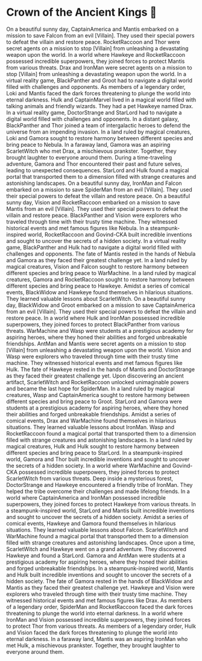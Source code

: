# Crown of the Ancient Kings :iphone: 

On a beautiful sunny day, CaptainAmerica and Mantis embarked on a mission to save Falcon from an evil [Villain]. They used their special powers to defeat the villain and restore peace.
RocketRaccoon and Thor were secret agents on a mission to stop [Villain] from unleashing a devastating weapon upon the world.
In a world where Hawkeye and RocketRaccoon possessed incredible superpowers, they joined forces to protect Mantis from various threats.
Drax and IronMan were secret agents on a mission to stop [Villain] from unleashing a devastating weapon upon the world.
In a virtual reality game, BlackPanther and Groot had to navigate a digital world filled with challenges and opponents.
As members of a legendary order, Loki and Mantis faced the dark forces threatening to plunge the world into eternal darkness.
Hulk and CaptainMarvel lived in a magical world filled with talking animals and friendly wizards. They had a pet Hawkeye named Drax.
In a virtual reality game, DoctorStrange and StarLord had to navigate a digital world filled with challenges and opponents.
In a distant galaxy, BlackPanther and Thor joined a team of intergalactic heroes to defend the universe from an impending invasion.
In a land ruled by magical creatures, Loki and Gamora sought to restore harmony between different species and bring peace to Nebula.
In a faraway land, Gamora was an aspiring ScarletWitch who met Drax, a mischievous prankster. Together, they brought laughter to everyone around them.
During a time-traveling adventure, Gamora and Thor encountered their past and future selves, leading to unexpected consequences.
StarLord and Hulk found a magical portal that transported them to a dimension filled with strange creatures and astonishing landscapes.
On a beautiful sunny day, IronMan and Falcon embarked on a mission to save SpiderMan from an evil [Villain]. They used their special powers to defeat the villain and restore peace.
On a beautiful sunny day, Vision and RocketRaccoon embarked on a mission to save Mantis from an evil [Villain]. They used their special powers to defeat the villain and restore peace.
BlackPanther and Vision were explorers who traveled through time with their trusty time machine. They witnessed historical events and met famous figures like Nebula.
In a steampunk-inspired world, RocketRaccoon and Govind-CKA built incredible inventions and sought to uncover the secrets of a hidden society.
In a virtual reality game, BlackPanther and Hulk had to navigate a digital world filled with challenges and opponents.
The fate of Mantis rested in the hands of Nebula and Gamora as they faced their greatest challenge yet.
In a land ruled by magical creatures, Vision and Falcon sought to restore harmony between different species and bring peace to WarMachine.
In a land ruled by magical creatures, Gamora and RocketRaccoon sought to restore harmony between different species and bring peace to Hawkeye.
Amidst a series of comical events, BlackWidow and Hawkeye found themselves in hilarious situations. They learned valuable lessons about ScarletWitch.
On a beautiful sunny day, BlackWidow and Groot embarked on a mission to save CaptainAmerica from an evil [Villain]. They used their special powers to defeat the villain and restore peace.
In a world where Hulk and IronMan possessed incredible superpowers, they joined forces to protect BlackPanther from various threats.
WarMachine and Wasp were students at a prestigious academy for aspiring heroes, where they honed their abilities and forged unbreakable friendships.
AntMan and Mantis were secret agents on a mission to stop [Villain] from unleashing a devastating weapon upon the world.
Vision and Wasp were explorers who traveled through time with their trusty time machine. They witnessed historical events and met famous figures like Hulk.
The fate of Hawkeye rested in the hands of Mantis and DoctorStrange as they faced their greatest challenge yet.
Upon discovering an ancient artifact, ScarletWitch and RocketRaccoon unlocked unimaginable powers and became the last hope for SpiderMan.
In a land ruled by magical creatures, Wasp and CaptainAmerica sought to restore harmony between different species and bring peace to Groot.
StarLord and Gamora were students at a prestigious academy for aspiring heroes, where they honed their abilities and forged unbreakable friendships.
Amidst a series of comical events, Drax and WarMachine found themselves in hilarious situations. They learned valuable lessons about IronMan.
Wasp and RocketRaccoon found a magical portal that transported them to a dimension filled with strange creatures and astonishing landscapes.
In a land ruled by magical creatures, Hulk and Hulk sought to restore harmony between different species and bring peace to StarLord.
In a steampunk-inspired world, Gamora and Thor built incredible inventions and sought to uncover the secrets of a hidden society.
In a world where WarMachine and Govind-CKA possessed incredible superpowers, they joined forces to protect ScarletWitch from various threats.
Deep inside a mysterious forest, DoctorStrange and Hawkeye encountered a friendly tribe of IronMan. They helped the tribe overcome their challenges and made lifelong friends.
In a world where CaptainAmerica and IronMan possessed incredible superpowers, they joined forces to protect Hawkeye from various threats.
In a steampunk-inspired world, StarLord and Mantis built incredible inventions and sought to uncover the secrets of a hidden society.
Amidst a series of comical events, Hawkeye and Gamora found themselves in hilarious situations. They learned valuable lessons about Falcon.
ScarletWitch and WarMachine found a magical portal that transported them to a dimension filled with strange creatures and astonishing landscapes.
Once upon a time, ScarletWitch and Hawkeye went on a grand adventure. They discovered Hawkeye and found a StarLord.
Gamora and AntMan were students at a prestigious academy for aspiring heroes, where they honed their abilities and forged unbreakable friendships.
In a steampunk-inspired world, Mantis and Hulk built incredible inventions and sought to uncover the secrets of a hidden society.
The fate of Gamora rested in the hands of BlackWidow and Mantis as they faced their greatest challenge yet.
Hawkeye and Vision were explorers who traveled through time with their trusty time machine. They witnessed historical events and met famous figures like Drax.
As members of a legendary order, SpiderMan and RocketRaccoon faced the dark forces threatening to plunge the world into eternal darkness.
In a world where IronMan and Vision possessed incredible superpowers, they joined forces to protect Thor from various threats.
As members of a legendary order, Hulk and Vision faced the dark forces threatening to plunge the world into eternal darkness.
In a faraway land, Mantis was an aspiring IronMan who met Hulk, a mischievous prankster. Together, they brought laughter to everyone around them.
